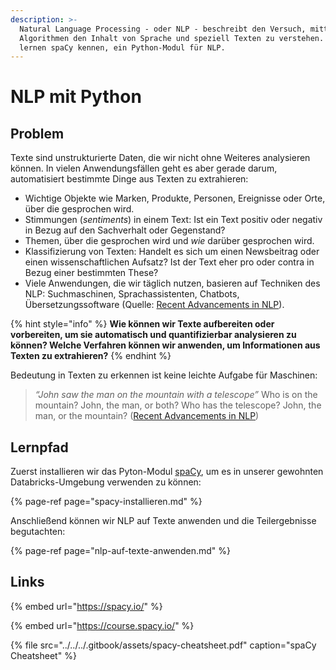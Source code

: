 ```yaml
---
description: >-
  Natural Language Processing - oder NLP - beschreibt den Versuch, mittels
  Algorithmen den Inhalt von Sprache und speziell Texten zu verstehen. Wir
  lernen spaCy kennen, ein Python-Modul für NLP.
---
```


# NLP mit Python

## Problem

Texte sind unstrukturierte Daten, die wir nicht ohne Weiteres analysieren können. In vielen Anwendungsfällen geht es aber gerade darum, automatisiert bestimmte Dinge aus Texten zu extrahieren:

* Wichtige Objekte wie Marken, Produkte, Personen, Ereignisse oder Orte, über die gesprochen wird.
* Stimmungen \(_sentiments_\) in einem Text: Ist ein Text positiv oder negativ in Bezug auf den Sachverhalt oder Gegenstand?
* Themen, über die gesprochen wird und _wie_ darüber gesprochen wird.
* Klassifizierung von Texten: Handelt es sich um einen Newsbeitrag oder einen wissenschaftlichen Aufsatz? Ist der Text eher pro oder contra in Bezug einer bestimmten These?
* Viele Anwendungen, die wir täglich nutzen, basieren auf Techniken des NLP: Suchmaschinen, Sprachassistenten, Chatbots, Übersetzungssoftware \(Quelle: [Recent Advancements in NLP](https://medium.com/swlh/recent-advancements-in-nlp-1-2-192ac7eefe3c)\).

{% hint style="info" %}
**Wie können wir Texte aufbereiten oder vorbereiten, um sie automatisch und quantifizierbar analysieren zu können? Welche Verfahren können wir anwenden, um Informationen aus Texten zu extrahieren?**
{% endhint %}

Bedeutung in Texten zu erkennen ist keine leichte Aufgabe für Maschinen:

> _“John saw the man on the mountain with a telescope”_ Who is on the mountain? John, the man, or both? Who has the telescope? John, the man, or the mountain? \([Recent Advancements in NLP](https://medium.com/swlh/recent-advancements-in-nlp-1-2-192ac7eefe3c)\)

## Lernpfad

Zuerst installieren wir das Pyton-Modul [spaCy](https://spacy.io/), um es in unserer gewohnten Databricks-Umgebung verwenden zu können:

{% page-ref page="spacy-installieren.md" %}

Anschließend können wir NLP auf Texte anwenden und die Teilergebnisse begutachten:

{% page-ref page="nlp-auf-texte-anwenden.md" %}



## Links

{% embed url="https://spacy.io/" %}

{% embed url="https://course.spacy.io/" %}

{% file src="../../../.gitbook/assets/spacy-cheatsheet.pdf" caption="spaCy Cheatsheet" %}

